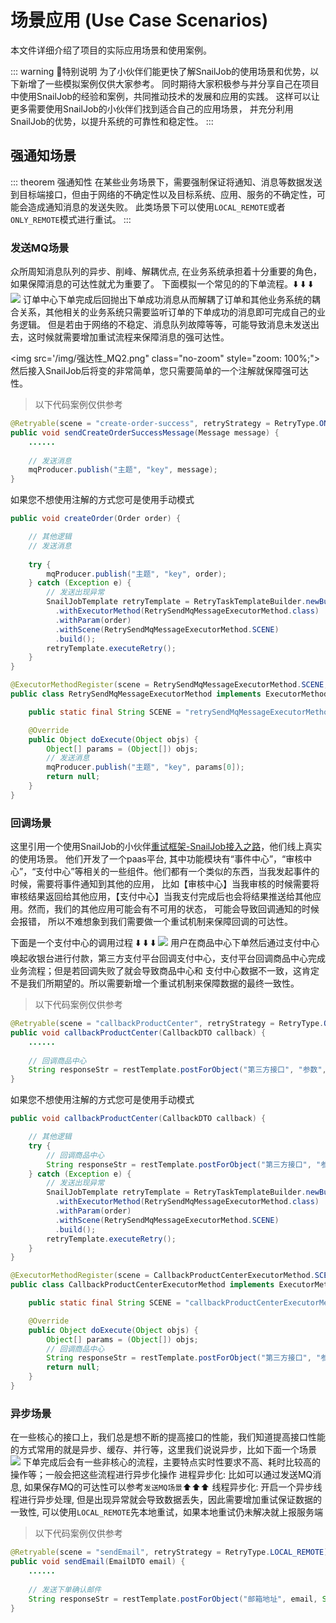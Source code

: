 # 场景应用 (Use Case Scenarios)

本文件详细介绍了项目的实际应用场景和使用案例。

::: warning 🌈特别说明
为了小伙伴们能更快了解SnailJob的使用场景和优势，以下新增了一些模拟案例仅供大家参考。
同时期待大家积极参与并分享自己在项目中使用SnailJob的经验和案例，共同推动技术的发展和应用的实践。
这样可以让更多需要使用SnailJob的小伙伴们找到适合自己的应用场景， 并充分利用SnailJob的优势，以提升系统的可靠性和稳定性。
:::

## 强通知场景

::: theorem 强通知性
在某些业务场景下，需要强制保证将通知、消息等数据发送到目标端接口，但由于网络的不确定性以及目标系统、应用、服务的不确定性，可能会造成通知消息的发送失败。
此类场景下可以使用`LOCAL_REMOTE`或者`ONLY_REMOTE`模式进行重试。
:::

### 发送MQ场景
众所周知消息队列的异步、削峰、解耦优点, 在业务系统承担着十分重要的角色，如果保障消息的可达性就尤为重要了。
下面模拟一个常见的的下单流程。⬇️ ⬇️ ⬇️
<img src="/img/强达性_MQ1.png" class="no-zoom" style="zoom: 100%;">
订单中心下单完成后回抛出下单成功消息从而解耦了订单和其他业务系统的耦合关系，其他相关的业务系统只需要监听订单的下单成功的消息即可完成自己的业务逻辑。
但是若由于网络的不稳定、消息队列故障等等，可能导致消息未发送出去，这时候就需要增加重试流程来保障消息的强可达性。

<img src='/img/强达性_MQ2.png" class="no-zoom" style="zoom: 100%;">
然后接入SnailJob后将变的非常简单，您只需要简单的一个注解就保障强可达性。

> 以下代码案例仅供参考

```java
@Retryable(scene = "create-order-success", retryStrategy = RetryType.ONLY_REMOTE)
public void sendCreateOrderSuccessMessage(Message message) {
    ......
    
    // 发送消息
    mqProducer.publish("主题", "key", message);
}
```
如果您不想使用注解的方式您可是使用手动模式
```java
public void createOrder(Order order) {

    // 其他逻辑
    // 发送消息
    
    try {
        mqProducer.publish("主题", "key", order);
    } catch (Exception e) {
        // 发送出现异常
        SnailJobTemplate retryTemplate = RetryTaskTemplateBuilder.newBuilder()
          .withExecutorMethod(RetrySendMqMessageExecutorMethod.class)
          .withParam(order)
          .withScene(RetrySendMqMessageExecutorMethod.SCENE)
          .build();
        retryTemplate.executeRetry();
    }
}
```

```java
@ExecutorMethodRegister(scene = RetrySendMqMessageExecutorMethod.SCENE, async = true, forceReport = true)
public class RetrySendMqMessageExecutorMethod implements ExecutorMethod {

    public static final String SCENE = "retrySendMqMessageExecutorMethod";

    @Override
    public Object doExecute(Object objs) {
        Object[] params = (Object[]) objs;
        // 发送消息
        mqProducer.publish("主题", "key", params[0]);
        return null;
    }
}    

```

### 回调场景
这里引用一个使用SnailJob的小伙伴[重试框架-SnailJob接入之路](https://juejin.cn/post/7243677232836018233)，他们线上真实的使用场景。
他们开发了一个paas平台, 其中功能模块有“事件中心”，“审核中心”，“支付中心”等相关的一些组件。他们都有一个类似的东西，当我发起事件的时候，需要将事件通知到其他的应用，
比如【审核中心】当我审核的时候需要将审核结果返回给其他应用，【支付中心】当我支付完成后也会将结果推送给其他应用。然而，我们的其他应用可能会有不可用的状态，
可能会导致回调通知的时候会报错， 所以不难想象到我们需要做一个重试机制来保障回调的可达性。

下面是一个支付中心的调用过程 ⬇️ ⬇️ ⬇️
<img src="/img/回调场景.png" class="no-zoom" style="zoom: 100%;">
用户在商品中心下单然后通过支付中心唤起收银台进行付款，第三方支付平台回调支付中心，支付平台回调商品中心完成业务流程；但是若回调失败了就会导致商品中心和
支付中心数据不一致，这肯定不是我们所期望的。所以需要新增一个重试机制来保障数据的最终一致性。

> 以下代码案例仅供参考

```java
@Retryable(scene = "callbackProductCenter", retryStrategy = RetryType.ONLY_REMOTE)
public void callbackProductCenter(CallbackDTO callback) {
    ......
    
    // 回调商品中心
    String responseStr = restTemplate.postForObject("第三方接口", "参数", String.class);
}
```
如果您不想使用注解的方式您可是使用手动模式
```java
public void callbackProductCenter(CallbackDTO callback) {

    // 其他逻辑
    try {
        // 回调商品中心
        String responseStr = restTemplate.postForObject("第三方接口", "参数", String.class);
    } catch (Exception e) {
        // 发送出现异常
        SnailJobTemplate retryTemplate = RetryTaskTemplateBuilder.newBuilder()
          .withExecutorMethod(RetrySendMqMessageExecutorMethod.class)
          .withParam(order)
          .withScene(RetrySendMqMessageExecutorMethod.SCENE)
          .build();
        retryTemplate.executeRetry();
    }
}
```

```java
@ExecutorMethodRegister(scene = CallbackProductCenterExecutorMethod.SCENE, async = true, forceReport = true)
public class CallbackProductCenterExecutorMethod implements ExecutorMethod {

    public static final String SCENE = "callbackProductCenterExecutorMethod";

    @Override
    public Object doExecute(Object objs) {
        Object[] params = (Object[]) objs;
        // 回调商品中心
        String responseStr = restTemplate.postForObject("第三方接口", "参数", String.class);
        return null;
    }
}    
```

### 异步场景
在一些核心的接口上，我们总是想不断的提高接口的性能，我们知道提高接口性能的方式常用的就是异步、缓存、并行等，这里我们说说异步，比如下面一个场景
<img src="/img/异步场景.png" class="no-zoom" style="zoom: 100%;">
下单完成后会有一些非核心的流程，主要特点实时性要求不高、耗时比较高的操作等；一般会把这些流程进行异步化操作
进程异步化: 比如可以通过发送MQ消息, 如果保存MQ的可达性可以参考`发送MQ场景`⬆️⬆️⬆️
线程异步化: 开启一个异步线程进行异步处理, 但是出现异常就会导致数据丢失，因此需要增加重试保证数据的一致性,
可以使用`LOCAL_REMOTE`先本地重试，如果本地重试仍未解决就上报服务端

> 以下代码案例仅供参考

```java
@Retryable(scene = "sendEmail", retryStrategy = RetryType.LOCAL_REMOTE)
public void sendEmail(EmailDTO email) {
    ......
    
    // 发送下单确认邮件
    String responseStr = restTemplate.postForObject("邮箱地址", email, String.class);
}
```